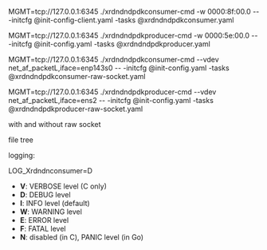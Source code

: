 MGMT=tcp://127.0.0.1:6345 ./xrdndndpdkconsumer-cmd -w 0000:8f:00.0 -- -initcfg @init-config-client.yaml -tasks @xrdndndpdkconsumer.yaml

MGMT=tcp://127.0.0.1:6345 ./xrdndndpdkproducer-cmd -w 0000:5e:00.0 -- -initcfg @init-config.yaml -tasks @xrdndndpdkproducer.yaml

MGMT=tcp://127.0.0.1:6345 ./xrdndndpdkconsumer-cmd --vdev net_af_packetL,iface=enp143s0  -- -initcfg @init-config.yaml -tasks @xrdndndpdkconsumer-raw-socket.yaml

MGMT=tcp://127.0.0.1:6345 ./xrdndndpdkproducer-cmd --vdev net_af_packetL,iface=ens2 -- -initcfg @init-config.yaml -tasks @xrdndndpdkproducer-raw-socket.yaml

with and without raw socket

file tree

logging:

LOG_Xrdndnconsumer=D

* **V**: VERBOSE level (C only)
* **D**: DEBUG level
* **I**: INFO level (default)
* **W**: WARNING level
* **E**: ERROR level
* **F**: FATAL level
* **N**: disabled (in C), PANIC level (in Go)